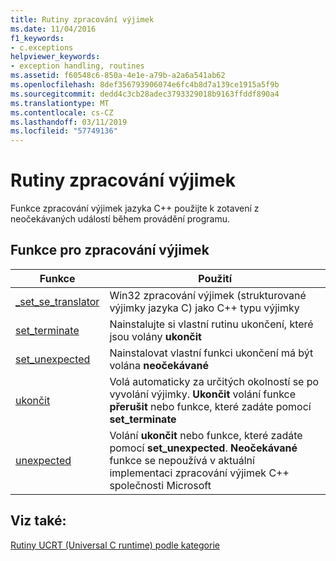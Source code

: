 ```yaml
---
title: Rutiny zpracování výjimek
ms.date: 11/04/2016
f1_keywords:
- c.exceptions
helpviewer_keywords:
- exception handling, routines
ms.assetid: f60548c6-850a-4e1e-a79b-a2a6a541ab62
ms.openlocfilehash: 8def356793906074e6fc4b8d7a139ce1915a5f9b
ms.sourcegitcommit: dedd4c3cb28adec3793329018b9163ffddf890a4
ms.translationtype: MT
ms.contentlocale: cs-CZ
ms.lasthandoff: 03/11/2019
ms.locfileid: "57749136"
---
```

# <a name="exception-handling-routines"></a>Rutiny zpracování výjimek

Funkce zpracování výjimek jazyka C++ použijte k zotavení z neočekávaných událostí během provádění programu.

## <a name="exception-handling-functions"></a>Funkce pro zpracování výjimek

|Funkce|Použití|
|--------------|---------|
|[_set_se_translator](../c-runtime-library/reference/set-se-translator.md)|Win32 zpracování výjimek (strukturované výjimky jazyka C) jako C++ typu výjimky|
|[set_terminate](../c-runtime-library/reference/set-terminate-crt.md)|Nainstalujte si vlastní rutinu ukončení, které jsou volány **ukončit**|
|[set_unexpected](../c-runtime-library/reference/set-unexpected-crt.md)|Nainstalovat vlastní funkci ukončení má být volána **neočekávané**|
|[ukončit](../c-runtime-library/reference/terminate-crt.md)|Volá automaticky za určitých okolností se po vyvolání výjimky. **Ukončit** volání funkce **přerušit** nebo funkce, které zadáte pomocí **set_terminate**|
|[unexpected](../c-runtime-library/reference/unexpected-crt.md)|Volání **ukončit** nebo funkce, které zadáte pomocí **set_unexpected**. **Neočekávané** funkce se nepoužívá v aktuální implementaci zpracování výjimek C++ společnosti Microsoft|

## <a name="see-also"></a>Viz také:

[Rutiny UCRT (Universal C runtime) podle kategorie](../c-runtime-library/run-time-routines-by-category.md)<br/>
